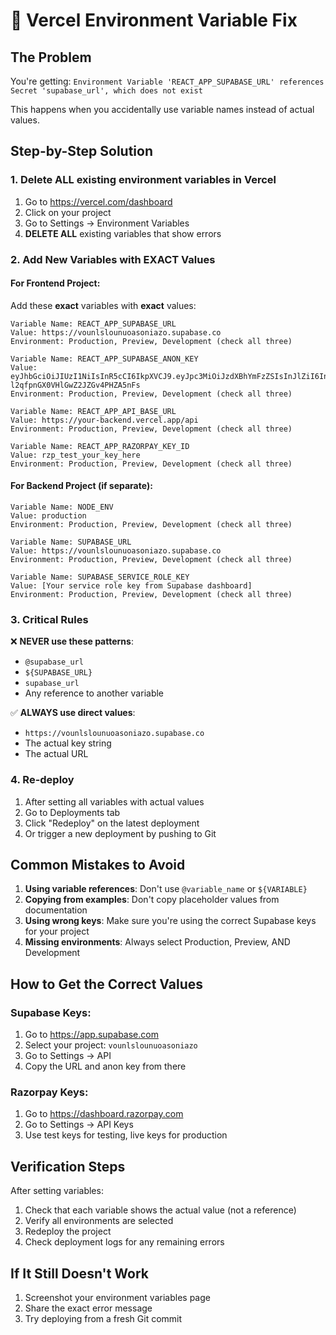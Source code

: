 # 🔧 Vercel Environment Variable Fix

## The Problem
You're getting: `Environment Variable 'REACT_APP_SUPABASE_URL' references Secret 'supabase_url', which does not exist`

This happens when you accidentally use variable names instead of actual values.

## Step-by-Step Solution

### 1. Delete ALL existing environment variables in Vercel
1. Go to https://vercel.com/dashboard
2. Click on your project
3. Go to Settings → Environment Variables
4. **DELETE ALL** existing variables that show errors

### 2. Add New Variables with EXACT Values

#### For Frontend Project:
Add these **exact** variables with **exact** values:

```
Variable Name: REACT_APP_SUPABASE_URL
Value: https://vounlslounuoasoniazo.supabase.co
Environment: Production, Preview, Development (check all three)

Variable Name: REACT_APP_SUPABASE_ANON_KEY  
Value: eyJhbGciOiJIUzI1NiIsInR5cCI6IkpXVCJ9.eyJpc3MiOiJzdXBhYmFzZSIsInJlZiI6InZvdW5sc2xvdW51b2Fzb25pYXpvIiwicm9sZSI6ImFub24iLCJpYXQiOjE3MzQ4MDU1NDIsImV4cCI6MjA1MDM4MTU0Mn0.hXiSKD8KoAlWz-l2qfpnGX0VHlGwZ2JZGv4PHZA5nFs
Environment: Production, Preview, Development (check all three)

Variable Name: REACT_APP_API_BASE_URL
Value: https://your-backend.vercel.app/api
Environment: Production, Preview, Development (check all three)

Variable Name: REACT_APP_RAZORPAY_KEY_ID
Value: rzp_test_your_key_here
Environment: Production, Preview, Development (check all three)
```

#### For Backend Project (if separate):
```
Variable Name: NODE_ENV
Value: production
Environment: Production, Preview, Development (check all three)

Variable Name: SUPABASE_URL
Value: https://vounlslounuoasoniazo.supabase.co
Environment: Production, Preview, Development (check all three)

Variable Name: SUPABASE_SERVICE_ROLE_KEY
Value: [Your service role key from Supabase dashboard]
Environment: Production, Preview, Development (check all three)
```

### 3. Critical Rules

❌ **NEVER use these patterns**:
- `@supabase_url`
- `${SUPABASE_URL}`
- `supabase_url`
- Any reference to another variable

✅ **ALWAYS use direct values**:
- `https://vounlslounuoasoniazo.supabase.co`
- The actual key string
- The actual URL

### 4. Re-deploy

1. After setting all variables with actual values
2. Go to Deployments tab
3. Click "Redeploy" on the latest deployment
4. Or trigger a new deployment by pushing to Git

## Common Mistakes to Avoid

1. **Using variable references**: Don't use `@variable_name` or `${VARIABLE}`
2. **Copying from examples**: Don't copy placeholder values from documentation
3. **Using wrong keys**: Make sure you're using the correct Supabase keys for your project
4. **Missing environments**: Always select Production, Preview, AND Development

## How to Get the Correct Values

### Supabase Keys:
1. Go to https://app.supabase.com
2. Select your project: `vounlslounuoasoniazo`
3. Go to Settings → API
4. Copy the URL and anon key from there

### Razorpay Keys:
1. Go to https://dashboard.razorpay.com
2. Go to Settings → API Keys
3. Use test keys for testing, live keys for production

## Verification Steps

After setting variables:
1. Check that each variable shows the actual value (not a reference)
2. Verify all environments are selected
3. Redeploy the project
4. Check deployment logs for any remaining errors

## If It Still Doesn't Work

1. Screenshot your environment variables page
2. Share the exact error message
3. Try deploying from a fresh Git commit
